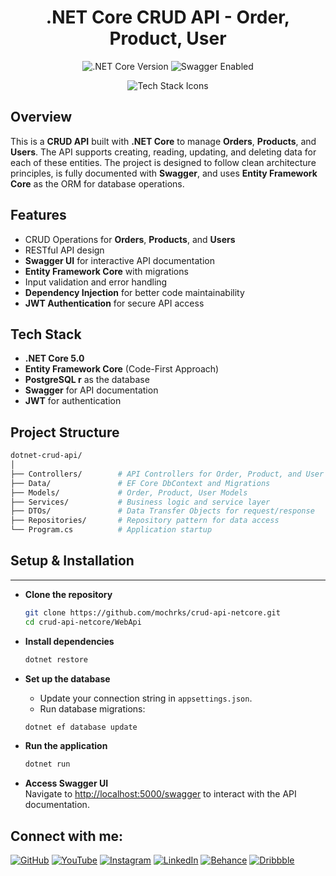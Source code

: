 
<h1 align="center">.NET Core CRUD API - Order, Product, User</h1>

<p align="center">
  <img src="https://img.shields.io/badge/.NET_Core-5.0-blueviolet" alt=".NET Core Version" />
  <img src="https://img.shields.io/badge/Swagger-Enabled-brightgreen" alt="Swagger Enabled" />
  
</p>

<p align="center">
  <img src="https://skillicons.dev/icons?i=dotnet" alt="Tech Stack Icons" />
</p>

## Overview

This is a **CRUD API** built with **.NET Core** to manage **Orders**, **Products**, and **Users**. The API supports creating, reading, updating, and deleting data for each of these entities. The project is designed to follow clean architecture principles, is fully documented with **Swagger**, and uses **Entity Framework Core** as the ORM for database operations.

## Features

- CRUD Operations for **Orders**, **Products**, and **Users**
- RESTful API design
- **Swagger UI** for interactive API documentation
- **Entity Framework Core** with migrations
- Input validation and error handling
- **Dependency Injection** for better code maintainability
- **JWT Authentication** for secure API access 

## Tech Stack

- **.NET Core 5.0**
- **Entity Framework Core** (Code-First Approach)
- **PostgreSQL r** as the database
- **Swagger** for API documentation
- **JWT** for authentication

## Project Structure

```bash
dotnet-crud-api/
│
├── Controllers/        # API Controllers for Order, Product, and User
├── Data/               # EF Core DbContext and Migrations
├── Models/             # Order, Product, User Models
├── Services/           # Business logic and service layer
├── DTOs/               # Data Transfer Objects for request/response
├── Repositories/       # Repository pattern for data access
└── Program.cs          # Application startup

```
## Setup & Installation
--------------------

-   **Clone the repository**

    ```bash
    git clone https://github.com/mochrks/crud-api-netcore.git
    cd crud-api-netcore/WebApi

    ```

-   **Install dependencies**

    ```bash
    dotnet restore
    ```

-   **Set up the database**

    -   Update your connection string in `appsettings.json`.
    -   Run database migrations:
    
    ```bash
    dotnet ef database update
    ```

-   **Run the application**

    ```bash
    dotnet run
    ```

-   **Access Swagger UI**  
    Navigate to [http://localhost:5000/swagger](http://localhost:5000/swagger) to interact with the API documentation.


## Connect with me:
[![GitHub](https://img.shields.io/badge/GitHub-333?style=for-the-badge&logo=github&logoColor=white)](https://github.com/mochrks)
[![YouTube](https://img.shields.io/badge/YouTube-FF0000?style=for-the-badge&logo=youtube&logoColor=white)](https://youtube.com/@Gdvisuel)
[![Instagram](https://img.shields.io/badge/Instagram-E4405F?style=for-the-badge&logo=instagram&logoColor=white)](https://instagram.com/mochrks)
[![LinkedIn](https://img.shields.io/badge/LinkedIn-0077B5?style=for-the-badge&logo=linkedin&logoColor=white)](https://linkedin.com/in/mochrks)
[![Behance](https://img.shields.io/badge/Behance-1769FF?style=for-the-badge&logo=behance&logoColor=white)](https://behance.net/mochrks)
[![Dribbble](https://img.shields.io/badge/Dribbble-EA4C89?style=for-the-badge&logo=dribbble&logoColor=white)](https://dribbble.com/mochrks)
